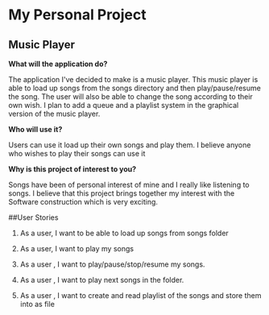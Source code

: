 # My Personal Project

## Music Player

**What will the application do?**

The application I've decided to make is a music player. This music player is able to load up songs from the songs directory
and then play/pause/resume the song. The user will also be able to change the song according to their own wish.
I plan to add a queue and a playlist system in the graphical version of the music player.

**Who will use it?**

Users can use it load up their own songs and play them. I believe anyone who wishes to play their songs can use it

**Why is this project of interest to you?**

Songs have been of personal interest of mine and I really like listening to songs. I believe that this project brings together
my interest with the Software construction which is very exciting.


##User Stories

1. As a user, I want to be able to load up songs from songs folder

2. As a user, I want to play my songs

3. As a user , I want to play/pause/stop/resume my songs.

4. As a user , I want to play next songs in the folder.

5. As a user , I want to create and read playlist of the songs and store them into as file